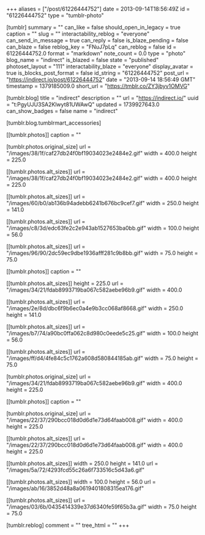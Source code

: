 +++
aliases = ["/post/61226444752"]
date = 2013-09-14T18:56:49Z
id = "61226444752"
type = "tumblr-photo"

[tumblr]
summary = ""
can_like = false
should_open_in_legacy = true
caption = ""
slug = ""
interactability_reblog = "everyone"
can_send_in_message = true
can_reply = false
is_blaze_pending = false
can_blaze = false
reblog_key = "FNuJ7pLq"
can_reblog = false
id = 61226444752.0
format = "markdown"
note_count = 0.0
type = "photo"
blog_name = "indirect"
is_blazed = false
state = "published"
photoset_layout = "111"
interactability_blaze = "everyone"
display_avatar = true
is_blocks_post_format = false
id_string = "61226444752"
post_url = "https://indirect.io/post/61226444752"
date = "2013-09-14 18:56:49 GMT"
timestamp = 1379185009.0
short_url = "https://tmblr.co/ZY3jbyv1OMVG"

[tumblr.blog]
title = "indirect"
description = ""
url = "https://indirect.io/"
uuid = "t:PgyUJU3SA2Klwyt81UWAwQ"
updated = 1739927643.0
can_show_badges = false
name = "indirect"

[tumblr.blog.tumblrmart_accessories]

[[tumblr.photos]]
caption = ""

[tumblr.photos.original_size]
url = "/images/38/1f/caf27db24f0bf19034023e2484e2.gif"
width = 400.0
height = 225.0

[[tumblr.photos.alt_sizes]]
url = "/images/38/1f/caf27db24f0bf19034023e2484e2.gif"
width = 400.0
height = 225.0

[[tumblr.photos.alt_sizes]]
url = "/images/60/b0/ab136b94adebb6241b676bc9cef7.gif"
width = 250.0
height = 141.0

[[tumblr.photos.alt_sizes]]
url = "/images/c8/3d/edc63fe2c2e943ab1527653ba0bb.gif"
width = 100.0
height = 56.0

[[tumblr.photos.alt_sizes]]
url = "/images/96/90/2dc59ec9dbe1936afff281c9b8bb.gif"
width = 75.0
height = 75.0

[[tumblr.photos]]
caption = ""

[[tumblr.photos.alt_sizes]]
height = 225.0
url = "/images/34/21/fdab8993719ba067c582aebe96b9.gif"
width = 400.0

[[tumblr.photos.alt_sizes]]
url = "/images/2e/8d/dbc6f9b6ec0a4e9b3cc068af8668.gif"
width = 250.0
height = 141.0

[[tumblr.photos.alt_sizes]]
url = "/images/b7/74/a90bc0ffa062c8d980c0eede5c25.gif"
width = 100.0
height = 56.0

[[tumblr.photos.alt_sizes]]
url = "/images/ff/d4/4fe84c5c1762a608d580844185ab.gif"
width = 75.0
height = 75.0

[tumblr.photos.original_size]
url = "/images/34/21/fdab8993719ba067c582aebe96b9.gif"
width = 400.0
height = 225.0

[[tumblr.photos]]
caption = ""

[tumblr.photos.original_size]
url = "/images/22/37/290bcc018d0d6d1e73d64faab008.gif"
width = 400.0
height = 225.0

[[tumblr.photos.alt_sizes]]
url = "/images/22/37/290bcc018d0d6d1e73d64faab008.gif"
width = 400.0
height = 225.0

[[tumblr.photos.alt_sizes]]
width = 250.0
height = 141.0
url = "/images/5a/72/4293fcd55c26a6f733516c5d43a6.gif"

[[tumblr.photos.alt_sizes]]
width = 100.0
height = 56.0
url = "/images/ab/16/3852d48a8a0619401808315ea176.gif"

[[tumblr.photos.alt_sizes]]
url = "/images/03/6b/0435414339e37d6340fe59f65b3a.gif"
width = 75.0
height = 75.0

[tumblr.reblog]
comment = ""
tree_html = ""
+++
